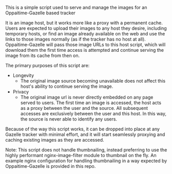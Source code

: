This is a simple script used to serve and manage the images for an Oppaitime-Gazelle based tracker

It is an image host, but it works more like a proxy with a permanent cache. Users are expected to upload their images to any host they desire, including temporary hosts, or find an image already available on the web and use the links to those images normally (as if the tracker has no host at all). Oppaitime-Gazelle will pass those image URLs to this host script, which will download them the first time access is attempted and continue serving the image from its cache from then on.

The primary purposes of this script are: 
* Longevity
  * The original image source becoming unavailable does not affect this host's ability to continue serving the image.
* Privacy
  * The original image url is never directly embedded on any page served to users. The first time an image is accessed, the host acts as a proxy between the user and the source. All subsequent accesses are exclusively between the user and this host. In this way, the source is never able to identify any users.

Because of the way this script works, it can be dropped into place at any Gazelle tracker with minimal effort, and it will start seamlessly proxying and caching existing images as they are accessed.

Note: This script does not handle thumbnailing, instead preferring to use the highly performant nginx-image-filter module to thumbnail on the fly. An example nginx configuration for handling thumbnailing in a way expected by Oppaitime-Gazelle is provided in this repo.
